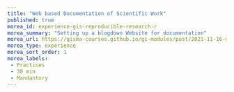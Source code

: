 ```yaml
---
title: "Web based Documentation of Scientific Work"
published: true
morea_id: experience-gis-reproducible-research-r
morea_summary: "Setting up a blogdown Website for documentation"
morea_url: https://gisma-courses.github.io/gi-modules/post/2021-11-16-making-of-academic-websites/
morea_type: experience
morea_sort_order: 1
morea_labels:
 - Practices
 - 30 min
 - Mandantory
---
```


